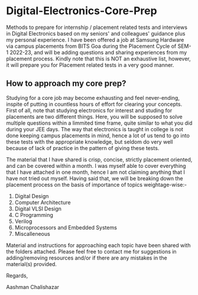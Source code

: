 # Digital-Electronics-Core-Prep

Methods to prepare for internship / placement related tests and interviews in Digital Electronics based on my seniors' and colleagues' guidance plus my personal experience. I have been offered a job at Samsung Hardware via campus placements from BITS Goa during the Placement Cycle of SEM-1 2022-23, and will be adding questions and sharing experiences from my placement process. Kindly note that this is NOT an exhaustive list, however, it will prepare you for Placement related tests in a very good manner.

## How to approach my core prep?
Studying for a core job may become exhausting and feel never-ending, inspite of putting in countless hours of effort for clearing your concepts. First of all, note that studying electronics for interest and studing for placements are two different things. Here, you will be supposed to solve multiple questions within a limmited time frame, quite similar to what you did during your JEE days. The way that electronics is taught in college is not done keeping campus placements in mind, hence a lot of us tend to go into these tests with the appropriate knowledge, but seldom do very well because of lack of practice in the pattern of giving these tests. 

The material that I have shared is crisp, concise, strictly placement oriented, and can be covered within a month. I was myself able to cover everything that I have attached in one month, hence I am not claiming anything that I have not tried out myself. Having said that, we will be breaking down the placement process on the basis of importance of topics weightage-wise:-
1. Digital Design
2. Computer Architecture
3. Digital VLSI Design
4. C Programming
5. Verilog
6. Microprocessors and Embedded Systems
7. Miscalleneous

Material and instructions for approaching each topic have been shared with the folders attached. 
Please feel free to contact me for suggestions in adding/removing resources and/or if there are any mistakes in the material(s) provided.

Regards,

Aashman Chalishazar
